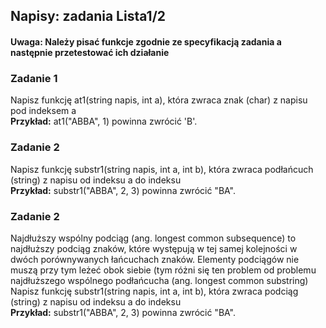 ## Napisy: zadania Lista1/2 

#### Uwaga: Należy pisać funkcje zgodnie ze specyfikacją zadania a następnie przetestować ich działanie

### Zadanie 1
Napisz funkcję at1(string napis, int a), która zwraca znak (char) z napisu pod indeksem a <br>
**Przykład:** at1("ABBA", 1) powinna zwrócić 'B'.

### Zadanie 2
Napisz funkcję substr1(string napis, int a, int b), która zwraca podłańcuch (string) z napisu od indeksu a do indeksu <br>
**Przykład:** substr1("ABBA", 2, 3) powinna zwrócić "BA".

### Zadanie 2
Najdłuższy wspólny podciąg (ang. longest common subsequence) to najdłuższy podciąg znaków, które występują w tej samej kolejności w dwóch porównywanych łańcuchach znaków. Elementy podciągów nie muszą przy tym leżeć obok siebie (tym różni się ten problem od problemu najdłuższego wspólnego podłańcucha (ang. longest common substring)
Napisz funkcję substr1(string napis, int a, int b), która zwraca podciąg (string) z napisu od indeksu a do indeksu <br>
**Przykład:** substr1("ABBA", 2, 3) powinna zwrócić "BA".
